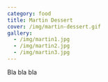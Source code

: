```yaml
---
category: food
title: Martin Dessert
cover: /img/martin-dessert.gif
gallery:
  - /img/martin1.jpg
  - /img/martin2.jpg
  - /img/martin3.jpg
---
```

Bla bla bla